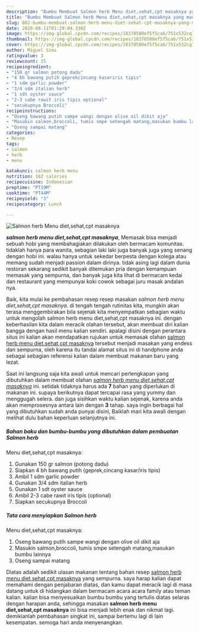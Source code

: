 ```yaml
---
description: "Bumbu Membuat Salmon herb Menu diet,sehat,cpt masaknya yang mudah"
title: "Bumbu Membuat Salmon herb Menu diet,sehat,cpt masaknya yang mudah"
slug: 862-bumbu-membuat-salmon-herb-menu-diet-sehat-cpt-masaknya-yang-mudah
date: 2020-08-11T01:29:04.330Z
image: https://img-global.cpcdn.com/recipes/18370580ef5f5ca6/751x532cq70/salmon-herb-menu-dietsehatcpt-masaknya-foto-resep-utama.jpg
thumbnail: https://img-global.cpcdn.com/recipes/18370580ef5f5ca6/751x532cq70/salmon-herb-menu-dietsehatcpt-masaknya-foto-resep-utama.jpg
cover: https://img-global.cpcdn.com/recipes/18370580ef5f5ca6/751x532cq70/salmon-herb-menu-dietsehatcpt-masaknya-foto-resep-utama.jpg
author: Miguel Sims
ratingvalue: 3
reviewcount: 15
recipeingredient:
- "150 gr salmon potong dadu"
- "4 bh bawang putih geprekcincang kasariris tipis"
- "1 sdm garlic powder"
- "3/4 sdm italian herb"
- "1 sdt oyster sauce"
- "2-3 cabe rawit iris tipis optional"
- "secukupnya Broccoli"
recipeinstructions:
- "Oseng bawang putih sampe wangi dengan olive oil dikit aja"
- "Masukin salmon,broccoli, tumis smpe setengah matang,masukan bumbu lainnya"
- "Oseng sampai matang"
categories:
- Resep
tags:
- salmon
- herb
- menu

katakunci: salmon herb menu 
nutrition: 162 calories
recipecuisine: Indonesian
preptime: "PT19M"
cooktime: "PT44M"
recipeyield: "3"
recipecategory: Lunch

---
```



![Salmon herb
Menu diet,sehat,cpt masaknya](https://img-global.cpcdn.com/recipes/18370580ef5f5ca6/751x532cq70/salmon-herb-menu-dietsehatcpt-masaknya-foto-resep-utama.jpg)

<b><i>salmon herb
menu diet,sehat,cpt masaknya</i></b>, Memasak bisa menjadi sebuah hobi yang membahagiakan dilakukan oleh bermacam komunitas. tidaklah hanya para wanita, sebagian laki laki juga banyak juga yang senang dengan hobi ini. walau hanya untuk sekedar berpesta dengan kolega atau memang sudah menjadi passion dalam dirinya. tidak asing lagi dalam dunia restoran sekarang sedikit banyak ditemukan pria dengan kemampuan memasak yang sempurna, dan banyak juga kita lihat di bermacam kedai dan restaurant yang mempunyai koki cowok sebagai juru masak andalan nya.



Baik, kita mulai ke pembahasan resep resep masakan <i>salmon herb
menu diet,sehat,cpt masaknya</i>. di tengah tengah rutinitas kita, mungkin akan terasa menggembirakan bila sejenak kita menyempatkan sebagian waktu untuk mengolah salmon herb
menu diet,sehat,cpt masaknya ini. dengan keberhasilan kita dalam meracik olahan tersebut, akan membuat diri kalian bangga dengan hasil menu kalian sendiri. apalagi disini dengan perantara situs ini kalian akan mendapatkan rujukan untuk memasak olahan <u>salmon herb
menu diet,sehat,cpt masaknya</u> tersebut menjadi masakan yang endess dan sempurna, oleh karena itu tandai alamat situs ini di handphone anda sebagai sebagian referensi kalian dalam membuat makanan baru yang lezat.


Saat ini langsung saja kita awali untuk mencari perlengkapan yang dibutuhkan dalam membuat olahan <u><i>salmon herb
menu diet,sehat,cpt masaknya</i></u> ini. setidak tidaknya harus ada <b>7</b> bahan yang diperlukan di makanan ini. supaya berikutnya dapat tercapai rasa yang yummy dan menggugah selera. dan juga sisihkan waktu kalian sejenak, karena anda akan memprosesnya antara lain dengan <b>3</b> tahap. saya ingin berbagai hal yang dibutuhkan sudah anda punyai disini, Baiklah mari kita awali dengan melihat dulu bahan keperluan selanjutnya ini.

<!--inarticleads1-->

##### Bahan baku dan bumbu-bumbu yang dibutuhkan dalam pembuatan Salmon herb
Menu diet,sehat,cpt masaknya:

1. Gunakan 150 gr salmon (potong dadu)
1. Siapkan 4 bh bawang putih (geprek,cincang kasar/iris tipis)
1. Ambil 1 sdm garlic powder
1. Gunakan 3/4 sdm italian herb
1. Gunakan 1 sdt oyster sauce
1. Ambil 2-3 cabe rawit iris tipis (optional)
1. Siapkan secukupnya Broccoli




<!--inarticleads2-->

##### Tata cara menyiapkan Salmon herb
Menu diet,sehat,cpt masaknya:

1. Oseng bawang putih sampe wangi dengan olive oil dikit aja
1. Masukin salmon,broccoli, tumis smpe setengah matang,masukan bumbu lainnya
1. Oseng sampai matang




Diatas adalah sedikit ulasan makanan tentang bahan resep <u>salmon herb
menu diet,sehat,cpt masaknya</u> yang sempurna. saya harap kalian dapat memahami dengan penjabaran diatas, dan kamu dapat meracik lagi di masa datang untuk di hidangkan dalam bermacam acara acara family atau teman kalian. kalian bisa menyesuaikan bumbu bumbu yang tertulis diatas selaras dengan harapan anda, sehingga masakan <b>salmon herb
menu diet,sehat,cpt masaknya</b> ini bisa menjadi lebih enak dan nikmat lagi. demikianlah pembahasan singkat ini, sampai bertemu lagi di lain kesempatan. semoga hari anda menyenangkan.
